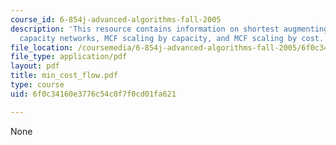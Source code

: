 ```yaml
---
course_id: 6-854j-advanced-algorithms-fall-2005
description: 'This resource contains information on shortest augmenting paths: unit
  capacity networks, MCF scaling by capacity, and MCF scaling by cost.'
file_location: /coursemedia/6-854j-advanced-algorithms-fall-2005/6f0c34160e3776c54c0f7f0cd01fa621_min_cost_flow.pdf
file_type: application/pdf
layout: pdf
title: min_cost_flow.pdf
type: course
uid: 6f0c34160e3776c54c0f7f0cd01fa621

---
```

None